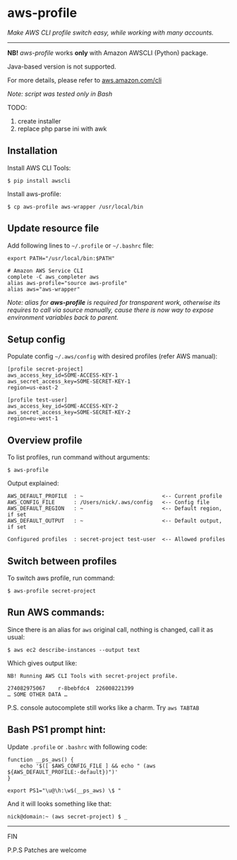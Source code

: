 aws-profile
==========

*Make AWS CLI profile switch easy, while working with many accounts.*

---

**NB!** *aws-profile* works **only** with Amazon AWSCLI (Python) package.

Java-based version is not supported.

For more details, please refer to [aws.amazon.com/cli](http://aws.amazon.com/cli/)

*Note: script was tested only in Bash* 

TODO:

1. create installer
2. replace php parse ini with awk 


Installation
---

Install AWS CLI Tools:

	$ pip install awscli
	
Install aws-profile:

	$ cp aws-profile aws-wrapper /usr/local/bin
	
Update resource file
---

Add following lines to `~/.profile` or `~/.bashrc` file:

	export PATH="/usr/local/bin:$PATH"

	# Amazon AWS Service CLI
	complete -C aws_completer aws
	alias aws-profile="source aws-profile"
	alias aws="aws-wrapper"

*Note: alias for **aws-profile** is required for transparent work, otherwise its requires to call via source manually, cause there is now way to expose environment variables back to parent.*

Setup config
---
Populate config `~/.aws/config` with desired profiles (refer AWS manual): 

	[profile secret-project]
	aws_access_key_id=SOME-ACCESS-KEY-1
	aws_secret_access_key=SOME-SECRET-KEY-1
	region=us-east-2
	
	[profile test-user]
	aws_access_key_id=SOME-ACCESS-KEY-2
	aws_secret_access_key=SOME-SECRET-KEY-2
	region=eu-west-1

Overview profile
---

To list profiles, run command without arguments:

	$ aws-profile
	
Output explained:

	AWS_DEFAULT_PROFILE  : ~                         <-- Current profile
	AWS_CONFIG_FILE      : /Users/nick/.aws/config   <-- Config file
	AWS_DEFAULT_REGION   : ~                         <-- Default region, if set
	AWS_DEFAULT_OUTPUT   : ~                         <-- Default output, if set
	
	Configured profiles  : secret-project test-user  <-- Allowed profiles

Switch between profiles
---
	
To switch aws profile, run command:

	$ aws-profile secret-project
	
Run AWS commands:
---

Since there is an alias for `aws` original call, nothing is changed, call it as usual:

    $ aws ec2 describe-instances --output text
    
Which gives output like:

	NB! Running AWS CLI Tools with secret-project profile.
	
	274082975067	r-8bebfdc4	226008221399
	… SOME OTHER DATA … 
	
P.S. console autocomplete still works like a charm. Try `aws TABTAB`

Bash PS1 prompt hint:
---

Update `.profile` or `.bashrc` with following code:

	function __ps_aws() {
	    echo '$([ $AWS_CONFIG_FILE ] && echo " (aws ${AWS_DEFAULT_PROFILE:-default})")'
	}
	
	export PS1="\u@\h:\w$(__ps_aws) \$ "
	
And it will looks something like that:
	
	nick@domain:~ (aws secret-project) $ _

---

FIN

P.P.S Patches are welcome
